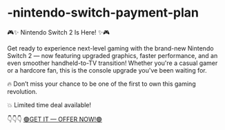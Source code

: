 # -nintendo-switch-payment-plan


🎮✨ Nintendo Switch 2 Is Here! ✨🎮

Get ready to experience next-level gaming with the brand-new Nintendo Switch 2 — now featuring upgraded graphics, faster performance, and an even smoother handheld-to-TV transition! Whether you're a casual gamer or a hardcore fan, this is the console upgrade you've been waiting for.

🔥 Don’t miss your chance to be one of the first to own this gaming revolution.

💥 Limited time deal available!

👇👇👇
[🟢GET IT — OFFER NOW!🟢](https://bit.ly/4lSe5xN)

